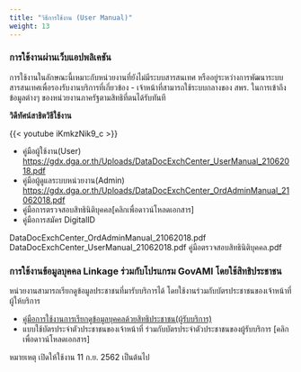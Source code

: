 ```yaml
---
title: "วิธีการใช้งาน (User Manual)"
weight: 13
---
```


### การใช้งานผ่านเว็บแอปพลิเคชัน
  
การใช้งานในลักษณะนี้เหมาะกับหน่วยงานที่ยังไม่มีระบบสารสนเทศ หรืออยู่ระหว่างการพัฒนาระบบสารสนเทศเพื่อรองรับงานบริการที่เกี่ยวข้อง - เจ้าหน้าที่สามารถใช้ระบบกลางของ สพร. ในการเข้าถึงข้อมูลต่างๆ ของหน่วยงานภาครัฐตามสิทธิที่ตนได้รับทันที

**วิดีทัศน์สาธิตวิธีใช้งาน**

{{< youtube iKmkzNik9_c >}}

* คู่มือผู้ใช้งาน(User) https://gdx.dga.or.th/Uploads/DataDocExchCenter_UserManual_21062018.pdf
* คู่มือผู้ดูแลระบบหน่วยงาน(Admin) https://gdx.dga.or.th/Uploads/DataDocExchCenter_OrdAdminManual_21062018.pdf
* คู่มือการตรวจสอบสิทธินิติบุคคล[คลิกเพื่อดาวน์โหลดเอกสาร]
* คู่มือการสมัคร DigitalID

DataDocExchCenter_OrdAdminManual_21062018.pdf
DataDocExchCenter_UserManual_21062018.pdf
คู่มือตรวจสอบสิทธินิติบุคคล.pdf

### การใช้งานข้อมูลบุคคล Linkage ร่วมกับโปรแกรม GovAMI โดยใช้สิทธิประชาชน
  
หน่วยงานสามารถเรียกดูข้อมูลประชาชนที่มารับบริการได้ โดยใช้งานร่วมกับบัตรประชาชนของเจ้าหน้าที่ผู้ให้บริการ

* [คู่มือการใช้งานการเรียกดูข้อมูลบุคคลด้วยสิทธิประชาชน(ผู้รับบริการ)](/files/GDX_Usermanual2card.pdf)
* แบบใช้บัตรประจำตัวประชาชนของเจ้าหน้าที่ ร่วมกับบัตรประจำตัวประชาชนของผู้รับบริการ [คลิกเพื่อดาวน์โหลดเอกสาร]

หมายเหตุ เปิดให้ใช้งาน 11 ก.ย. 2562 เป็นต้นไป